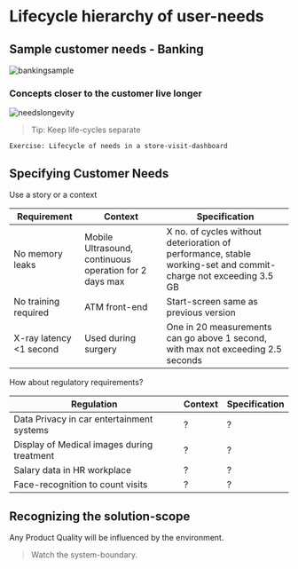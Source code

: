 # Lifecycle hierarchy of user-needs

## Sample customer needs - Banking

![bankingsample](images/hierarchy-customer-need.png "need hierarchy")

### Concepts closer to the customer live longer

![needslongevity](images/longevity-customer-need.png "need lifetimes")

> Tip: Keep life-cycles separate

`Exercise: Lifecycle of needs in a store-visit-dashboard`

## Specifying Customer Needs

Use a story or a context

<!-- markdownlint-disable MD013 -->

Requirement | Context | Specification
---|---|---
No memory leaks | Mobile Ultrasound, continuous operation for 2 days max | X no. of cycles without deterioration of performance, stable working-set and commit-charge not exceeding 3.5 GB
No training required | ATM front-end | Start-screen same as previous version
X-ray latency <1 second | Used during surgery | One in 20 measurements can go above 1 second, with max not exceeding 2.5 seconds

How about regulatory requirements?

Regulation | Context | Specification
---|---|---
Data Privacy in car entertainment systems | ? | ?
Display of Medical images during treatment | ? | ?
Salary data in HR workplace | ? | ?
Face-recognition to count visits | ? | ?

## Recognizing the solution-scope

Any Product Quality will be influenced by the environment.

> Watch the system-boundary.

